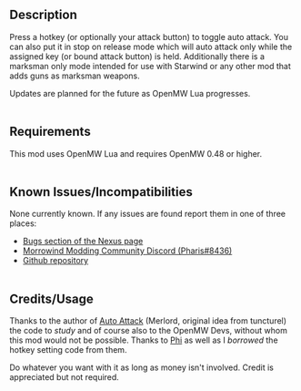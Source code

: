 ## Description

Press a hotkey (or optionally your attack button) to toggle auto attack. You can also put it in stop on release mode which will auto attack only while the assigned key (or bound attack button) is held. Additionally there is a marksman only mode intended for use with Starwind or any other mod that adds guns as marksman weapons.

Updates are planned for the future as OpenMW Lua progresses.
<br><br>

## Requirements

This mod uses OpenMW Lua and requires OpenMW 0.48 or higher.
<br><br>

## Known Issues/Incompatibilities

None currently known. If any issues are found report them in one of three places:

- [Bugs section of the Nexus page]( https://www.nexusmods.com/morrowind/mods/51981?tab=bugs )
- [Morrowind Modding Community Discord (Pharis#8436)]( https://discord.me/mwmods )
- [Github repository]( https://github.com/PharisMods/light-hotkey )
<br><br>

## Credits/Usage

Thanks to the author of [Auto Attack](https://www.nexusmods.com/morrowind/mods/51348) (Merlord, original idea from tuncturel) the code to *study* and of course also to the OpenMW Devs, without whom this mod would not be possible. Thanks to [Phi](https://github.com/phi-fell) as well as I *borrowed* the hotkey setting code from them.

Do whatever you want with it as long as money isn't involved. Credit is appreciated but not required.

